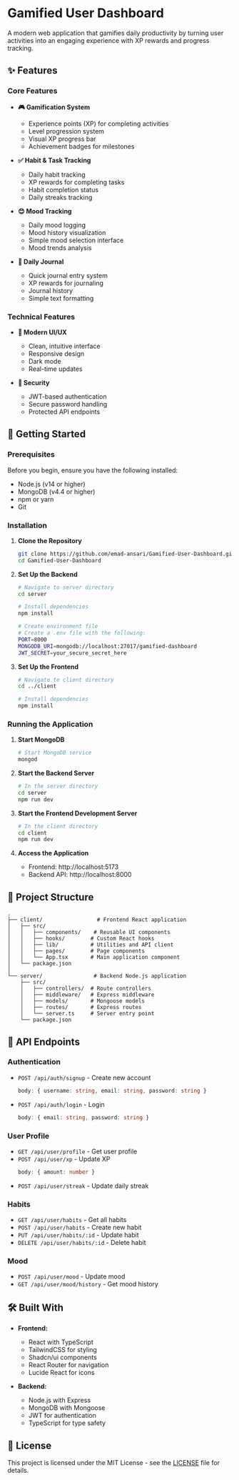 # Gamified User Dashboard

A modern web application that gamifies daily productivity by turning user activities into an engaging experience with XP rewards and progress tracking.

## ✨ Features

### Core Features
- **🎮 Gamification System**
  - Experience points (XP) for completing activities
  - Level progression system
  - Visual XP progress bar
  - Achievement badges for milestones

- **✅ Habit & Task Tracking**
  - Daily habit tracking
  - XP rewards for completing tasks
  - Habit completion status
  - Daily streaks tracking

- **😊 Mood Tracking**
  - Daily mood logging
  - Mood history visualization
  - Simple mood selection interface
  - Mood trends analysis

- **📝 Daily Journal**
  - Quick journal entry system
  - XP rewards for journaling
  - Journal history
  - Simple text formatting

### Technical Features
- **🎨 Modern UI/UX**
  - Clean, intuitive interface
  - Responsive design
  - Dark mode
  - Real-time updates

- **🔐 Security**
  - JWT-based authentication
  - Secure password handling
  - Protected API endpoints

## 🚀 Getting Started

### Prerequisites

Before you begin, ensure you have the following installed:
- Node.js (v14 or higher)
- MongoDB (v4.4 or higher)
- npm or yarn
- Git

### Installation

1. **Clone the Repository**
   ```bash
   git clone https://github.com/emad-ansari/Gamified-User-Dashboard.git
   cd Gamified-User-Dashboard
   ```

2. **Set Up the Backend**
   ```bash
   # Navigate to server directory
   cd server

   # Install dependencies
   npm install

   # Create environment file
   # Create a .env file with the following:
   PORT=8000
   MONGODB_URI=mongodb://localhost:27017/gamified-dashboard
   JWT_SECRET=your_secure_secret_here
   ```

3. **Set Up the Frontend**
   ```bash
   # Navigate to client directory
   cd ../client

   # Install dependencies
   npm install
   ```

### Running the Application

1. **Start MongoDB**
   ```bash
   # Start MongoDB service
   mongod
   ```

2. **Start the Backend Server**
   ```bash
   # In the server directory
   cd server
   npm run dev
   ```

3. **Start the Frontend Development Server**
   ```bash
   # In the client directory
   cd client
   npm run dev
   ```

4. **Access the Application**
   - Frontend: http://localhost:5173
   - Backend API: http://localhost:8000

## 📁 Project Structure

```
.
├── client/                 # Frontend React application
│   ├── src/
│   │   ├── components/    # Reusable UI components
│   │   ├── hooks/        # Custom React hooks
│   │   ├── lib/          # Utilities and API client
│   │   ├── pages/        # Page components
│   │   └── App.tsx       # Main application component
│   └── package.json
│
└── server/                # Backend Node.js application
    ├── src/
    │   ├── controllers/  # Route controllers
    │   ├── middleware/   # Express middleware
    │   ├── models/       # Mongoose models
    │   ├── routes/       # Express routes
    │   └── server.ts     # Server entry point
    └── package.json
```

## 🔗 API Endpoints

### Authentication
- `POST /api/auth/signup` - Create new account
  ```typescript
  body: { username: string, email: string, password: string }
  ```
- `POST /api/auth/login` - Login
  ```typescript
  body: { email: string, password: string }
  ```

### User Profile
- `GET /api/user/profile` - Get user profile
- `POST /api/user/xp` - Update XP
  ```typescript
  body: { amount: number }
  ```
- `POST /api/user/streak` - Update daily streak

### Habits
- `GET /api/user/habits` - Get all habits
- `POST /api/user/habits` - Create new habit
- `PUT /api/user/habits/:id` - Update habit
- `DELETE /api/user/habits/:id` - Delete habit

### Mood
- `POST /api/user/mood` - Update mood
- `GET /api/user/mood/history` - Get mood history

## 🛠️ Built With

- **Frontend:**
  - React with TypeScript
  - TailwindCSS for styling
  - Shadcn/ui components
  - React Router for navigation
  - Lucide React for icons

- **Backend:**
  - Node.js with Express
  - MongoDB with Mongoose
  - JWT for authentication
  - TypeScript for type safety

## 📝 License

This project is licensed under the MIT License - see the [LICENSE](LICENSE) file for details. 